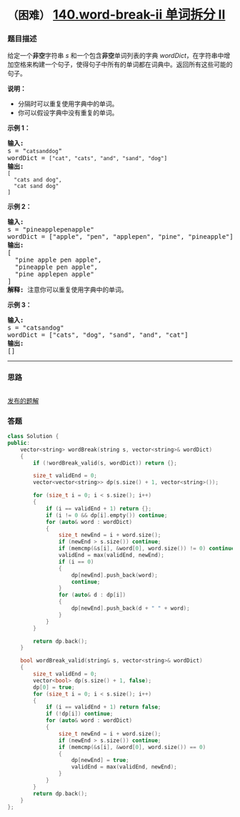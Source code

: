 # `（困难）` [140.word-break-ii 单词拆分 II](https://leetcode-cn.com/problems/word-break-ii/)

### 题目描述
<p>给定一个<strong>非空</strong>字符串 <em>s</em> 和一个包含<strong>非空</strong>单词列表的字典 <em>wordDict</em>，在字符串中增加空格来构建一个句子，使得句子中所有的单词都在词典中。返回所有这些可能的句子。</p>

<p><strong>说明：</strong></p>

<ul>
	<li>分隔时可以重复使用字典中的单词。</li>
	<li>你可以假设字典中没有重复的单词。</li>
</ul>

<p><strong>示例 1：</strong></p>

<pre><strong>输入:
</strong>s = "<code>catsanddog</code>"
wordDict = <code>["cat", "cats", "and", "sand", "dog"]</code>
<strong>输出:
</strong><code>[
&nbsp; "cats and dog",
&nbsp; "cat sand dog"
]</code>
</pre>

<p><strong>示例 2：</strong></p>

<pre><strong>输入:
</strong>s = "pineapplepenapple"
wordDict = ["apple", "pen", "applepen", "pine", "pineapple"]
<strong>输出:
</strong>[
&nbsp; "pine apple pen apple",
&nbsp; "pineapple pen apple",
&nbsp; "pine applepen apple"
]
<strong>解释:</strong> 注意你可以重复使用字典中的单词。
</pre>

<p><strong>示例&nbsp;3：</strong></p>

<pre><strong>输入:
</strong>s = "catsandog"
wordDict = ["cats", "dog", "sand", "and", "cat"]
<strong>输出:
</strong>[]
</pre>


---
### 思路
```
```

[发布的题解](https://leetcode-cn.com/problems/word-break-ii/solution/140-by-ikaruga/)

### 答题
``` C++
class Solution {
public:
	vector<string> wordBreak(string s, vector<string>& wordDict)
	{
		if (!wordBreak_valid(s, wordDict)) return {};

		size_t validEnd = 0;
		vector<vector<string>> dp(s.size() + 1, vector<string>());

		for (size_t i = 0; i < s.size(); i++)
		{
			if (i == validEnd + 1) return {};
			if (i != 0 && dp[i].empty()) continue;
			for (auto& word : wordDict)
			{
				size_t newEnd = i + word.size();
				if (newEnd > s.size()) continue;
				if (memcmp(&s[i], &word[0], word.size()) != 0) continue;
				validEnd = max(validEnd, newEnd);
				if (i == 0)
				{
					dp[newEnd].push_back(word);
					continue;
				}
				for (auto& d : dp[i])
				{
					dp[newEnd].push_back(d + " " + word);
				}
			}
		}

		return dp.back();
	}

	bool wordBreak_valid(string& s, vector<string>& wordDict)
	{
		size_t validEnd = 0;
		vector<bool> dp(s.size() + 1, false);
		dp[0] = true;
		for (size_t i = 0; i < s.size(); i++)
		{
			if (i == validEnd + 1) return false;
			if (!dp[i]) continue;
			for (auto& word : wordDict)
			{
				size_t newEnd = i + word.size();
				if (newEnd > s.size()) continue;
				if (memcmp(&s[i], &word[0], word.size()) == 0)
				{
					dp[newEnd] = true;
					validEnd = max(validEnd, newEnd);
				}
			}
		}
		return dp.back();
	}
};
```





